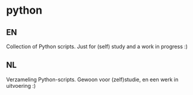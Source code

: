python
===

EN
---

Collection of Python scripts.
Just for (self) study and a work in progress :)

NL
---

Verzameling Python-scripts.
Gewoon voor (zelf)studie, en een werk in uitvoering :)
